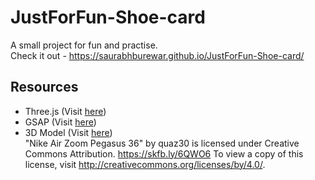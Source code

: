 # JustForFun-Shoe-card

A small project for fun and practise.  
Check it out - https://saurabhburewar.github.io/JustForFun-Shoe-card/

## Resources
- Three.js (Visit [here](https://threejs.org/))
- GSAP (Visit [here](https://greensock.com/gsap/))
- 3D Model (Visit [here](https://sketchfab.com/3d-models/nike-air-zoom-pegasus-36-00fd99e778c244c3bd3b65f99dad7cb2))  
  "Nike Air Zoom Pegasus 36" by quaz30 is licensed under Creative Commons Attribution. https://skfb.ly/6QWO6 To view a copy of this license, visit     http://creativecommons.org/licenses/by/4.0/.
